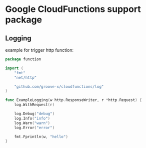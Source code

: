 # Google CloudFunctions support package

## Logging

example for trigger http function:

```go
package function

import (
	"fmt"
	"net/http"

	"github.com/groove-x/cloudfunctions/log"
)

func ExampleLogging(w http.ResponseWriter, r *http.Request) {
	log.WithRequest(r)

	log.Debug("debug")
	log.Info("info")
	log.Warn("warn")
	log.Error("error")

	fmt.Fprintln(w, "hello")
}
```
